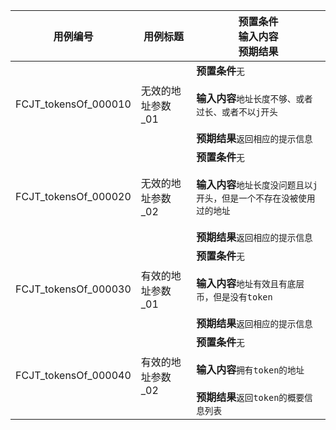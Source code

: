 |用例编号|用例标题|预置条件<br>输入内容<br>预期结果|
|----------------|----------------|----------------|
|FCJT_tokensOf_000010|无效的地址参数_01|**预置条件**`无`<br><br>**输入内容**`地址长度不够、或者过长、或者不以j开头`<br><br>**预期结果**`返回相应的提示信息`|
|FCJT_tokensOf_000020|无效的地址参数_02|**预置条件**`无`<br><br>**输入内容**`地址长度没问题且以j开头，但是一个不存在没被使用过的地址`<br><br>**预期结果**`返回相应的提示信息`|
|FCJT_tokensOf_000030|有效的地址参数_01|**预置条件**`无`<br><br>**输入内容**`地址有效且有底层币，但是没有token`<br><br>**预期结果**`返回相应的提示信息`|
|FCJT_tokensOf_000040|有效的地址参数_02|**预置条件**`无`<br><br>**输入内容**`拥有token的地址`<br><br>**预期结果**`返回token的概要信息列表`|
